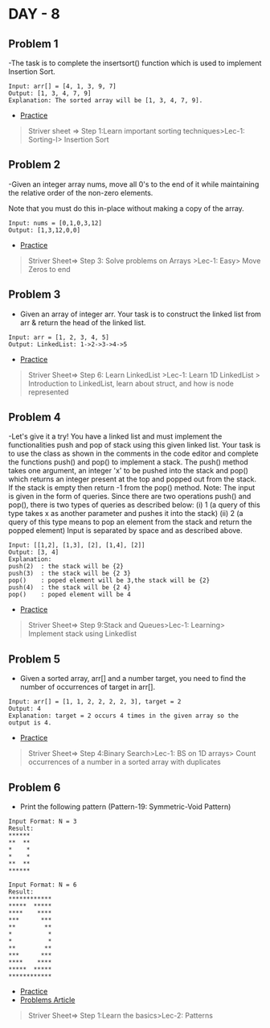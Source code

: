 # DAY - 8

## Problem 1
-The task is to complete the insertsort() function which is used to implement Insertion Sort.

```
Input: arr[] = [4, 1, 3, 9, 7]
Output: [1, 3, 4, 7, 9]
Explanation: The sorted array will be [1, 3, 4, 7, 9].
```

- [Practice](https://www.geeksforgeeks.org/problems/insertion-sort/0?category%5B%5D=Algorithms&page=1&query=category%5B%5DAlgorithmspage1&utm_source=youtube&utm_medium=collab_striver_ytdescription&utm_campaign=insertion-sort)

> Striver sheet => Step 1:Learn important sorting techniques>Lec-1: Sorting-I> Insertion Sort 

## Problem 2
-Given an integer array nums, move all 0's to the end of it while maintaining the relative order of the non-zero elements.

Note that you must do this in-place without making a copy of the array.

```
Input: nums = [0,1,0,3,12]
Output: [1,3,12,0,0]
```

- [Practice](https://leetcode.com/problems/move-zeroes/description/)

> Striver Sheet=> Step 3: Solve problems on Arrays >Lec-1: Easy> Move Zeros to end

## Problem 3
- Given an array of integer arr. Your task is to construct the linked list from arr & return the head of the linked list.
```
Input: arr = [1, 2, 3, 4, 5]
Output: LinkedList: 1->2->3->4->5
```
- [Practice](https://www.geeksforgeeks.org/problems/introduction-to-linked-list/1?utm_source=youtube&utm_medium=collab_striver_ytdescription&utm_campaign=introduction-to-linked-list)


> Striver Sheet=> Step 6: Learn LinkedList >Lec-1: Learn 1D LinkedList > Introduction to LinkedList, learn about struct, and how is node represented

## Problem 4
-Let's give it a try! You have a linked list and must implement the functionalities push and pop of stack using this given linked list. Your task is to use the class as shown in the comments in the code editor and complete the functions push() and pop() to implement a stack. 
The push() method takes one argument, an integer 'x' to be pushed into the stack and pop() which returns an integer present at the top and popped out from the stack. If the stack is empty then return -1 from the pop() method.
Note: The input is given in the form of queries. Since there are two operations push() and pop(), there is two types of queries as described below:
(i) 1   (a query of this type takes x as another parameter and pushes it into the stack)
(ii) 2  (a query of this type means to pop an element from the stack and return the popped element)
Input is separated by space and as described above.

```
Input: [[1,2], [1,3], [2], [1,4], [2]]
Output: [3, 4]
Explanation: 
push(2)  : the stack will be {2}
push(3)  : the stack will be {2 3}
pop()    : poped element will be 3,the stack will be {2}
push(4)  : the stack will be {2 4}
pop()    : poped element will be 4
```

- [Practice](https://www.geeksforgeeks.org/problems/implement-stack-using-linked-list/1?utm_source=youtube&utm_medium=collab_striver_ytdescription&utm_campaign=implement-stack-using-linked-list)

> Striver Sheet=> Step 9:Stack and Queues>Lec-1: Learning> Implement stack using Linkedlist

## Problem 5
- Given a sorted array, arr[] and a number target, you need to find the number of occurrences of target in arr[]. 

```
Input: arr[] = [1, 1, 2, 2, 2, 2, 3], target = 2
Output: 4
Explanation: target = 2 occurs 4 times in the given array so the output is 4.
```

- [Practice](https://www.geeksforgeeks.org/problems/number-of-occurrence2259/1?utm_source=youtube&utm_medium=collab_striver_ytdescription&utm_campaign=number-of-occurrence)

> Striver Sheet=> Step 4:Binary Search>Lec-1: BS on 1D arrays> Count occurrences of a number in a sorted array with duplicates


## Problem 6
- Print the following pattern (Pattern-19: Symmetric-Void Pattern)

```
Input Format: N = 3
Result: 
******
**  **
*    *
*    *
**  **
******

Input Format: N = 6
Result:   
************
*****  *****
****    ****
***      ***
**        **
*          *
*          *
**        **
***      ***
****    ****
*****  *****
************
```
- [Practice](https://www.naukri.com/code360/problems/symmetric-void_6581919?utm_source=youtube&utm_medium=affiliate&utm_campaign=striver_patternproblems)
- [Problems Article](https://takeuforward.org/strivers-a2z-dsa-course/must-do-pattern-problems-before-starting-dsa/)

> Striver Sheet=> Step 1:Learn the basics>Lec-2: Patterns
